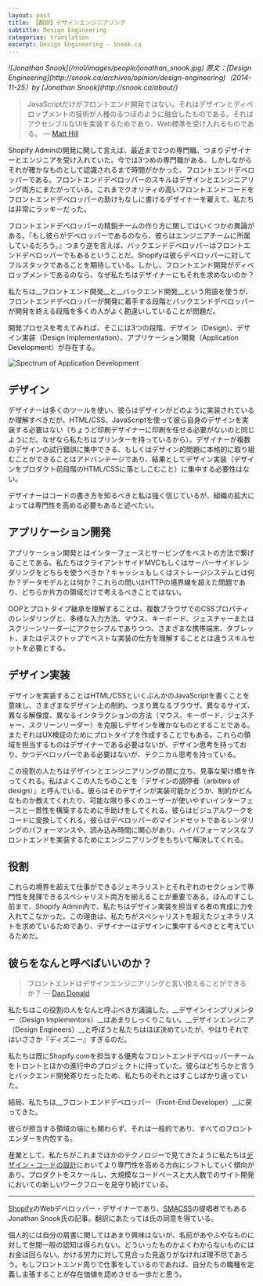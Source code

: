```yaml
---
layout: post
title: 【翻訳】デザインエンジニアリング
subtitle: Design Engineering
categories: translation
excerpt: Design Engineering - Snook.ca
---
```


<cite class="citation">
![Jonathan Snook](/mol/images/people/jonathan_snook.jpg)
原文：[Design Engineering](http://snook.ca/archives/opinion/design-engineering)（<time>2014-11-25</time>）by [Jonathan Snook](http://snook.ca/about/)
</cite>

> JavaScriptだけがフロントエンド開発ではない。それはデザインとディベロップメントの技術が人種のるつぼのように融合したものである。それはアクセシブルなUIを実装するためであり、Web標準を受け入れるものである。  — [Matt Hill](https://twitter.com/matthillco/status/480986847473303552)

Shopify Adminの開発に関して言えば、最近まで2つの専門職、つまりデザイナーとエンジニアを受け入れていた。今では3つめの専門職がある、しかしながらそれが確かなものとして認識されるまで時間がかかった、フロントエンドデベロッパーである。フロントエンドデベロッパーのスキルはデザインとエンジニアリング両方にまたがっている。これまでクオリティの高いフロントエンドコードをフロントエンドデベロッパーの助けもなしに書けるデザイナーを雇えて、私たちは非常にラッキーだった。

フロントエンドデベロッパーの精鋭チームの作り方に関してはいくつかの異論がある。『もし彼らがデベロッパーであるのなら、彼らはエンジニアチームに所属しているだろう。』つまり逆を言えば、バックエンドデベロッパーはフロントエンドデベロッパーでもあるということだ。Shopifyは彼らデベロッパーに対してフルスタックであることを期待している。しかし、フロントエンド開発がディベロップメントであるのなら、なぜ私たちはデザイナーにもそれを求めないのか？

私たちは__フロントエンド開発__と__バックエンド開発__という用語を使うが、フロントエンドデベロッパーが開発に着手する段階とバックエンドデベロッパーが開発を終える段階を多くの人がよく勘違いしていることが問題だ。

開発プロセスを考えてみれば、そこには3つの段階、デザイン（Design）、デザイン実装（Design Implementation）、アプリケーション開発（Application Development）が存在する。

![Spectrum of Application Development](/mol/images/2015/0105-01.png)

## デザイン

デザイナーは多くのツールを使い、彼らはデザインがどのように実装されているか理解すべきだが、HTML/CSS、JavaScriptを使って彼ら自身のデザインを実装する必要はない（ちょうど印刷デザイナーに印刷を任せる必要がないのと同じようにだ。なぜなら私たちはプリンターを持っているから）。デザイナーが複数のデザインの試行錯誤に集中できる、もしくはデザイン的問題に本格的に取り組むことができることはアドバンテージであり、結果としてデザイン実装（デザインをプロダクト前段階のHTML/CSSに落としこむこと）に集中する必要性はない。

デザイナーはコードの書き方を知るべきと私は強く信じているが、組織の拡大によっては専門性を高める必要もあると述べたい。

## アプリケーション開発

アプリケーション開発とはインターフェースとサービングをベストの方法で繋げることである。私たちはクライアントサイドMVCもしくはサーバーサイドレンダリングをどちらを使うべきか？キャッシュもしくはストレージシステムとは何か？データモデルとは何か？これらの問いはHTTPの境界線を超えた問題であり、どちらか片方の領域だけで考えるべきことではない。

OOPとプロトタイプ継承を理解することは、複数ブラウザでのCSSプロパティのレンダリングと、多様な入力方法、マウス、キーボード、ジェスチャーまたはスクリーンリーダーにアクセシブルでありつつ、さまざまな携帯端末、タブレット、またはデスクトップでベストな実装の仕方を理解することとは違うスキルセットを必要とする。

## デザイン実装

デザインを実装することはHTML/CSSといくぶんかのJavaScriptを書くことを意味し、さまざまなデザイン上の制約、つまり異なるブラウザ、異なるサイズ、異なる解像度、異なるインタラクションの方法（マウス、キーボード、ジェスチャー、スクリーンリーダー）を克服しデザインを確かなものとすることである。またそれはUX検証のためにプロトタイプを作成することでもある。これらの領域を担当するものはデザイナーである必要はないが、デザイン思考を持っており、かつデベロッパーである必要はないが、テクニカル思考を持っている。

この役割の人たちはデザインとエンジニアリングの間に立ち、見事な架け橋を作ってくれる。私はよくこの人たちのことを『デザインの調停者（arbiters of design）』と呼んでいる。彼らはそのデザインが実装可能かどうか、制約がどんなものか教えてくれたり、可能な限り多くのユーザーが使いやすいインターフェースと一貫性を構築するために手助けをしてくれる。彼らはビジュアルワークをコードに変換してくれる。彼らはデベロッパーのマインドセットであるレンダリングのパフォーマンスや、読み込み時間に関心があり、ハイパフォーマンスなフロントエンドを実装するためにエンジニアリングをもちいて解決してくれる。


## 役割

これらの境界を超えて仕事ができるジェネラリストとそれぞれのセクションで専門性を発揮できるスペシャリスト両方を揃えることが重要である。ほんのすこし前まで、Shopify Admin内で、私たちはデザイン実装を担当する者の育成に力を入れてこなかった。この理由は、私たちがスペシャリストを超えたジェネラリストを求めているためであり、デザイナーはデザインに集中するべきとと考えているためだ。

## 彼らをなんと呼べばいいのか？

> フロントエンドはデザインエンジニアリングと言い換えることができるか？  — [Dan Donald](https://twitter.com/hereinthehive/status/481509193774792705)

私たちはこの役割の人をなんと呼ぶべきか議論した。__デザインインプリメンター（Design Implementors）__はあまりしっくりこない。__デザインエンジニア（Design Engineers）__と呼ぼうと私たちはほぼ決めていたが、やはりそれではいささか『ディズニー』すぎるのだ。

私たちは既にShopify.comを担当する優秀なフロントエンドデベロッパーチームをトロントとほかの進行中のプロジェクトに持っていた。彼らはどちらかと言うとバックエンド開発寄りだったため、私たちのそれとはすこしばかり違っていた。

結局、私たちは__フロントエンドデベロッパー（Front-End Developer）__に戻ってきた。

彼らが担当する領域の端にも関わらず、それは一般的であり、すべてのフロントエンダーを内包する。

産業として、私たちがこれまでほかのテクノロジーで見てきたように私たちは[デザイン・コードの設計](https://github.com/micahgodbolt/front-end-architecture)においてより専門性を高める方向にシフトしていく傾向があり、プロダクトをスケールし、大規模なコードベースと大人数でのサイト開発においての新しいワークフローを見守り続けている。

***

[Shopify](http://www.shopify.com/)のWebデベロッパー・デザイナーであり、[SMACSS](https://smacss.com/ja)の提唱者でもあるJonathan Snook氏の記事。翻訳にあたっては氏の同意を得ている。

個人的には自分の肩書に関してはあまり興味はないが、名前があやふやなものに対して世間一般の認知は得られない。どういったものかよくわからないものにはお金は回らない。かける労力に対して見合った見返りがなければ理不尽であろう。もしフロントエンド周りで仕事をしているのであれば、自分たちの職種を定義し主張することが存在価値を認めさせる一歩だと思う。